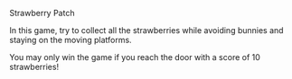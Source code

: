 Strawberry Patch

In this game, try to collect all the strawberries 
while avoiding bunnies and staying on the moving platforms.

You may only win the game if you reach the door with a score of 10 strawberries!

